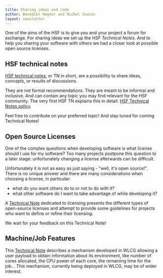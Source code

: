```yaml
---
title: Sharing ideas and code
author: Benedikt Hegner and Michel Jouvin
layout: newsletter
---
```


One of the aims of the HSF is to give you and your project a forum for exchange. 
For sharing ideas we set up the *HSF Technical Notes*. 
And to help you sharing your software with others we had a closer look at possible 
open source licenses.

## HSF technical notes

[HSF technical notes](http://hepsoftwarefoundation.org/technical_notes.html), 
or TN in short, are a possibility to share ideas, concepts, or results of discussions.

They are not formal recommendations. They are meant to be informal and inclusive. And can contain any topic you may find relevant
for the HSF community. The very first HSF TN explains this in detail: 
[HSF Technical Notes policy](https://github.com/HEP-SF/documents/raw/master/HSF-TN/2015-01/HSF-TN-2015-01.pdf).

Feel free to contribute on your preferred topic! And stay tuned for coming Technical Notes!

## Open Source Licenses

One of the complex questions when developing software is what license should I use for my software?
Too many projects postpone this question to a later stage: unfortunately changing a license afterwards can
be difficult.

Unfortunately it is not as easy as just saying - "well, it's open source!". 
There is no unique answer and there are many considerations when choosing a license, in particular:

  * what do you want others do to or not to do with it?
  * what other software do I want to take advantage of while developing it?

A [Technical Note](https://github.com/HEP-SF/documents/raw/master/HSF-TN/2016-01/HSF-TN-2016-01.pdf) dedicated to licensing presents the different types of open-source licenses and attempt to provide
some guidelines for projects who want to define or refine their licensing.

We wait for your feedback on this Technical Note!

## Machine/Job Features

This [Technical Note](https://github.com/HEP-SF/documents/raw/master/HSF-TN/2016-02/HSF-TN-2016-02.pdf) describes a mechanism developed in WLCG allowing a user payload to obtain information about its environment, like number of cores allocated, the CPU power of each core, the remaining time for the job... This mechanism, currently being deployed in WLCG, may be of wider interest.

